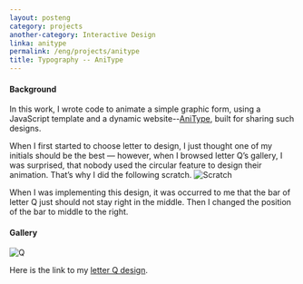 ```yaml
---
layout: posteng
category: projects
another-category: Interactive Design
linka: anitype
permalink: /eng/projects/anitype
title: Typography -- AniType
---
```

#### Background
In this work, I wrote code to animate a simple graphic form, using a JavaScript template and a dynamic website--[AniType](http://www.anitype.com), built for sharing such designs.


When I first started to choose letter to design, I just thought one of my initials should be the best — however, when I browsed letter Q’s gallery, I was surprised, that nobody used the circular feature to design their animation. That’s why I did the following scratch.
![Scratch](http://golancourses.net/2015/wp-content/uploads/2015/01/oie_65tirfYBEB4K.jpg)


When I was implementing this design, it was occurred to me that the bar of letter Q just should not stay right in the middle. Then I changed the position of the bar to middle to the right.

#### Gallery
![Q](https://farm8.staticflickr.com/7399/16464220146_1d778df37b_z.jpg)


Here is the link to my [letter Q design](http://www.anitype.com/entry/agtzfmFuaXR5cGVjb3IUCxIHbGV0dGVycxiAgIDA4O2GCgw/).